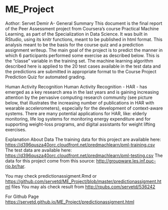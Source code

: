 # ME_Project
Aothor: Servet Demir
A- General Summary
This document is the final report of the Peer Assessment project from Coursera’s course Practical Machine Learning, as part of the Specialization in Data Science. It was built in RStudio, using its knitr functions, meant to be published in html format. This analysis meant to be the basis for the course quiz and a prediction assignment writeup. The main goal of the project is to predict the manner in which 6 participants performed some exercise as described below. This is the “classe” variable in the training set. The machine learning algorithm described here is applied to the 20 test cases available in the test data and the predictions are submitted in appropriate format to the Course Project Prediction Quiz for automated grading.

Human Activity Recognition
Human Activity Recognition - HAR - has emerged as a key research area in the last years and is gaining increasing attention by the pervasive computing research community (see picture below, that illustrates the increasing number of publications in HAR with wearable accelerometers), especially for the development of context-aware systems. There are many potential applications for HAR, like: elderly monitoring, life log systems for monitoring energy expenditure and for supporting weight-loss programs, and digital assistants for weight lifting exercises.

Explanation About Data
The training data for this project are available here:
https://d396qusza40orc.cloudfront.net/predmachlearn/pml-training.csv
The test data are available here:
https://d396qusza40orc.cloudfront.net/predmachlearn/pml-testing.csv
The data for this project come from this source: http://groupware.les.inf.puc-rio.br/har.

You may check predictionassigment.Rmd or https://github.com/servetd/ME_Project/blob/master/predictionassigment.html files
You may als check result from http://rpubs.com/servetd/536242

For Github Page
https://servetd.github.io/ME_Project/predictionassigment.html
